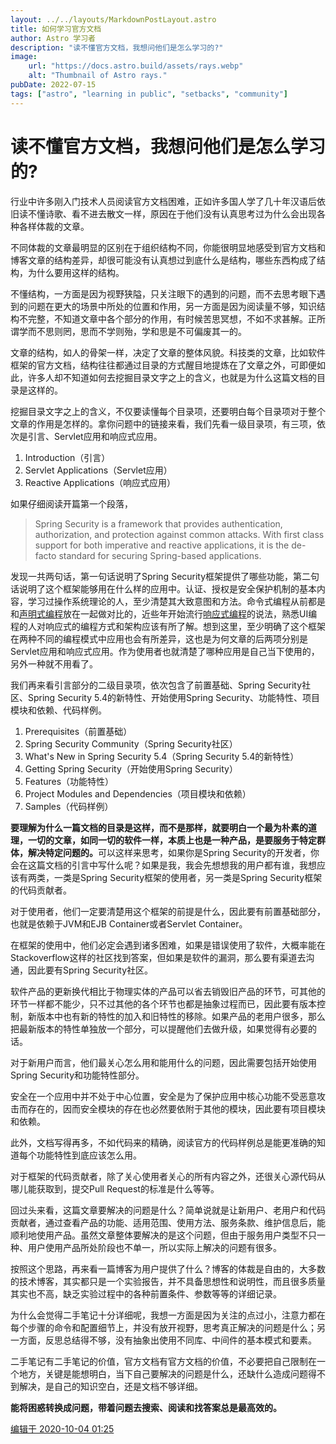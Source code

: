 ```yaml
---
layout: ../../layouts/MarkdownPostLayout.astro
title: 如何学习官方文档
author: Astro 学习者
description: "读不懂官方文档，我想问他们是怎么学习的?"
image:
    url: "https://docs.astro.build/assets/rays.webp"
    alt: "Thumbnail of Astro rays."
pubDate: 2022-07-15
tags: ["astro", "learning in public", "setbacks", "community"]
---
```

# 读不懂官方文档，我想问他们是怎么学习的?

行业中许多刚入门技术人员阅读官方文档困难，正如许多国人学了几十年汉语后依旧读不懂诗歌、看不进去散文一样，原因在于他们没有认真思考过为什么会出现各种各样体裁的文章。

不同体裁的文章最明显的区别在于组织结构不同，你能很明显地感受到官方文档和博客文章的结构差异，却很可能没有认真想过到底什么是结构，哪些东西构成了结构，为什么要用这样的结构。

不懂结构，一方面是因为视野狭隘，只关注眼下的遇到的问题，而不去思考眼下遇到的问题在更大的场景中所处的位置和作用，另一方面是因为阅读量不够，知识结构不完整，不知道文章中各个部分的作用，有时候苦思冥想，不如不求甚解。正所谓学而不思则罔，思而不学则殆，学和思是不可偏废其一的。

文章的结构，如人的骨架一样，决定了文章的整体风貌。科技类的文章，比如软件框架的官方文档，结构往往都通过目录的方式醒目地提炼在了文章之外，可即便如此，许多人却不知道如何去挖掘目录文字之上的含义，也就是为什么这篇文档的目录是这样的。

挖掘目录文字之上的含义，不仅要读懂每个目录项，还要明白每个目录项对于整个文章的作用是怎样的。拿你问题中的链接来看，我们先看一级目录项，有三项，依次是引言、Servlet应用和响应式应用。

1. Introduction（引言）
2. Servlet Applications（Servlet应用）
3. Reactive Applications（响应式应用）

如果仔细阅读开篇第一个段落，

> Spring Security is a framework that provides authentication, authorization, and protection against common attacks. With first class support for both imperative and reactive applications, it is the de-facto standard for securing Spring-based applications.

发现一共两句话，第一句话说明了Spring Security框架提供了哪些功能，第二句话说明了这个框架能够用在什么样的应用中。认证、授权是安全保护机制的基本内容，学习过操作系统理论的人，至少清楚其大致意图和方法。命令式编程从前都是和[声明式编程](https://www.zhihu.com/search?q=声明式编程&search_source=Entity&hybrid_search_source=Entity&hybrid_search_extra={"sourceType"%3A"answer"%2C"sourceId"%3A1505895971})放在一起做对比的，近些年开始流行[响应式编程](https://www.zhihu.com/search?q=响应式编程&search_source=Entity&hybrid_search_source=Entity&hybrid_search_extra={"sourceType"%3A"answer"%2C"sourceId"%3A1505895971})的说法，熟悉UI编程的人对响应式的编程方式和架构应该有所了解。想到这里，至少明确了这个框架在两种不同的编程模式中应用也会有所差异，这也是为何文章的后两项分别是Servlet应用和响应式应用。作为使用者也就清楚了哪种应用是自己当下使用的，另外一种就不用看了。

我们再来看引言部分的二级目录项，依次包含了前置基础、Spring Security社区、Spring Security 5.4的新特性、开始使用Spring Security、功能特性、项目模块和依赖、代码样例。


1. Prerequisites（前置基础）
2. Spring Security Community（Spring Security社区）
3. What's New in Spring Security 5.4（Spring Security 5.4的新特性）
4. Getting Spring Security（开始使用Spring Security）
5. Features（功能特性）
6. Project Modules and Dependencies（项目模块和依赖）
7. Samples（代码样例）

<strong>要理解为什么一篇文档的目录是这样，而不是那样，就要明白一个最为朴素的道理，一切的文章，如同一切的软件一样，本质上也是一种产品，是要服务于特定群体，解决特定问题的。</strong>可以这样来思考，如果你是Spring Security的开发者，你会在这篇文档的引言中写什么呢？如果是我，我会先想想我的用户都有谁，我想应该有两类，一类是Spring Security框架的使用者，另一类是Spring Security框架的代码贡献者。

对于使用者，他们一定要清楚用这个框架的前提是什么，因此要有前置基础部分，也就是依赖于JVM和EJB Container或者Servlet Container。

在框架的使用中，他们必定会遇到诸多困难，如果是错误使用了软件，大概率能在Stackoverflow这样的社区找到答案，但如果是软件的漏洞，那么要有渠道去沟通，因此要有Spring Security社区。

软件产品的更新换代相比于物理实体的产品可以省去销毁旧产品的环节，可其他的环节一样都不能少，只不过其他的各个环节也都是抽象过程而已，因此要有版本控制，新版本中也有新的特性的加入和旧特性的移除。如果产品的老用户很多，那么把最新版本的特性单独放一个部分，可以提醒他们去做升级，如果觉得有必要的话。

对于新用户而言，他们最关心怎么用和能用什么的问题，因此需要包括开始使用Spring Security和功能特性部分。

安全在一个应用中并不处于中心位置，安全是为了保护应用中核心功能不受恶意攻击而存在的，因而安全模块的存在也必然要依附于其他的模块，因此要有项目模块和依赖。

此外，文档写得再多，不如代码来的精确，阅读官方的代码样例总是能更准确的知道每个功能特性到底应该怎么用。

对于框架的代码贡献者，除了关心使用者关心的所有内容之外，还很关心源代码从哪儿能获取到，提交Pull Request的标准是什么等等。

回过头来看，这篇文章要解决的问题是什么？简单说就是让新用户、老用户和代码贡献者，通过查看产品的功能、适用范围、使用方法、服务条款、维护信息后，能顺利地使用产品。虽然文章整体要解决的是这个问题，但由于服务用户类型不只一种、用户使用产品所处阶段也不单一，所以实际上解决的问题有很多。

按照这个思路，再来看一篇博客为用户提供了什么？博客的体裁是自由的，大多数的技术博客，其实都只是一个实验报告，并不具备思想性和说明性，而且很多质量其实也不高，缺乏实验过程中的各种前置条件、参数等等的详细记录。

为什么会觉得二手笔记十分详细呢，我想一方面是因为关注的点过小，注意力都在每个步骤的命令和配置细节上，并没有放开视野，思考真正解决的问题是什么；另一方面，反思总结得不够，没有抽象出使用不同库、中间件的基本模式和要素。

二手笔记有二手笔记的价值，官方文档有官方文档的价值，不必要把自己限制在一个地方，关键是能想明白，当下自己要解决的问题是什么，还缺什么造成问题得不到解决，是自己的知识空白，还是文档不够详细。

**能将困惑转换成问题，带着问题去搜索、阅读和找答案总是最高效的。**

[编辑于 2020-10-04 01:25](http://www.zhihu.com/question/423648872/answer/1505895971)